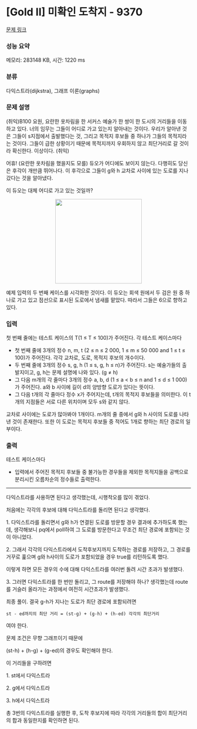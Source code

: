 # [Gold II] 미확인 도착지 - 9370 

[문제 링크](https://www.acmicpc.net/problem/9370) 

### 성능 요약

메모리: 283148 KB, 시간: 1220 ms

### 분류

다익스트라(dijkstra), 그래프 이론(graphs)

### 문제 설명

<p>(취익)B100 요원, 요란한 옷차림을 한 서커스 예술가 한 쌍이 한 도시의 거리들을 이동하고 있다. 너의 임무는 그들이 어디로 가고 있는지 알아내는 것이다. 우리가 알아낸 것은 그들이 s지점에서 출발했다는 것, 그리고 목적지 후보들 중 하나가 그들의 목적지라는 것이다. 그들이 급한 상황이기 때문에 목적지까지 우회하지 않고 최단거리로 갈 것이라 확신한다. 이상이다. (취익)</p>

<p>어휴! (요란한 옷차림을 했을지도 모를) 듀오가 어디에도 보이지 않는다. 다행히도 당신은 후각이 개만큼 뛰어나다. 이 후각으로 그들이 g와 h 교차로 사이에 있는 도로를 지나갔다는 것을 알아냈다.</p>

<p>이 듀오는 대체 어디로 가고 있는 것일까?</p>

<p style="text-align: center;"><img alt="" src="https://www.acmicpc.net/upload/images/destination.png" style="font-size:medium; height:230px; width:236px"></p>

<p>예제 입력의 두 번째 케이스를 시각화한 것이다. 이 듀오는 회색 원에서 두 검은 원 중 하나로 가고 있고 점선으로 표시된 도로에서 냄새를 맡았다. 따라서 그들은 6으로 향하고 있다.</p>

### 입력 

 <p>첫 번째 줄에는 테스트 케이스의 T(1 ≤ T ≤ 100)가 주어진다. 각 테스트 케이스마다</p>

<ul>
	<li>첫 번째 줄에 3개의 정수 n, m, t (2 ≤ n ≤ 2 000, 1 ≤ m ≤ 50 000 and 1 ≤ t ≤ 100)가 주어진다. 각각 교차로, 도로, 목적지 후보의 개수이다.</li>
	<li>두 번째 줄에 3개의 정수 s, g, h (1 ≤ s, g, h ≤ n)가 주어진다. s는 예술가들의 출발지이고, g, h는 문제 설명에 나와 있다. (g ≠ h)</li>
	<li>그 다음 m개의 각 줄마다 3개의 정수 a, b, d (1 ≤ a < b ≤ n and 1 ≤ d ≤ 1 000)가 주어진다. a와 b 사이에 길이 d의 양방향 도로가 있다는 뜻이다.</li>
	<li>그 다음 t개의 각 줄마다 정수 x가 주어지는데, t개의 목적지 후보들을 의미한다. 이 t개의 지점들은 서로 다른 위치이며 모두 s와 같지 않다.</li>
</ul>

<p>교차로 사이에는 도로가 많아봐야 1개이다. m개의 줄 중에서 g와 h 사이의 도로를 나타낸 것이 존재한다. 또한 이 도로는 목적지 후보들 중 적어도 1개로 향하는 최단 경로의 일부이다.</p>

### 출력 

 <p>테스트 케이스마다</p>

<ul>
	<li>입력에서 주어진 목적지 후보들 중 불가능한 경우들을 제외한 목적지들을 공백으로 분리시킨 오름차순의 정수들로 출력한다.</li>
</ul>

---

다익스트라를 사용하면 된다고 생각했는데, 시행착오를 많이 겪었다.

처음에는 각각의 후보에 대해 다익스트라를 돌리면 된다고 생각했다.

1\. 다익스트라를 돌리면서 g와 h가 연결된 도로를 방문할 경우 결과에 추가하도록 했는데, 생각해보니 pq에서 poll하여 그 도로를 방문한다고 무조건 최단 경로에 포함되는 것이 아니었다.

2\. 그래서 각각의 다익스트라에서 도착후보지까지 도착하는 경로를 저장하고, 그 경로를 거꾸로 훑으며 g와 h사이의 도로가 포함되었을 경우 true를 리턴하도록 했다.

이렇게 하면 모든 경우의 수에 대해 다익스트라를 여러번 돌려 시간 초과가 발생했다.

3\. 그러면 다익스트라를 한 번만 돌리고, 그 route를 저장해야 하나? 생각했는데 route를 거슬러 올라가는 과정에서 여전히 시간초과가 발생했다.

최종 풀이. 결국 g-h가 지나는 도로가 최단 경로에 포함되려면

```
st - ed까지의 최단 거리 = (st-g) + (g-h) + (h-ed) 각각의 최단거리
```

여야 한다.

문제 조건은 무향 그래프이기 때문에

(st-h) + (h-g) + (g-ed)의 경우도 확인해야 한다.

이 거리들을 구하려면

1\. st에서 다익스트라

2\. g에서 다익스트라

3\. h에서 다익스트라

총 3번의 다익스트라를 실행한 후, 도착 후보지에 따라 각각의 거리들의 합이 최단거리의 합과 동일한지를 확인하면 된다.

